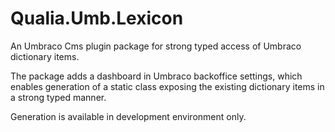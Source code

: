 # Qualia.Umb.Lexicon

An Umbraco Cms plugin package for strong typed access of Umbraco dictionary items. 
      
The package adds a dashboard in Umbraco backoffice settings, which enables generation of a static class exposing the existing dictionary items in a strong typed manner.
      
Generation is available in development environment only.
